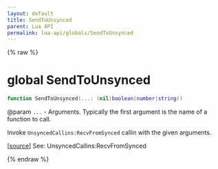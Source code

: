 ```yaml
---
layout: default
title: SendToUnsynced
parent: Lua API
permalink: lua-api/globals/SendToUnsynced
---
```


{% raw %}

# global SendToUnsynced


```lua
function SendToUnsynced(...: (nil|boolean|number|string))
```
@param `...` - Arguments. Typically the first argument is the name of a function to call.







Invoke `UnsyncedCallins:RecvFromSynced` callin with the given arguments.

[<a href="https://github.com/beyond-all-reason/spring/blob/0a561a37ee97c7883fd3f5a4bc995f9a4f6fdea0/rts/Lua/LuaHandleSynced.cpp#L1966-L1972" target="_blank">source</a>]
 See: UnsyncedCallins:RecvFromSynced



{% endraw %}